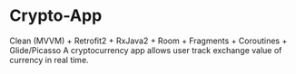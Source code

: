 # Crypto-App
Clean (MVVM) + Retrofit2 + RxJava2 + Room + Fragments + Coroutines + Glide/Picasso
A cryptocurrency app allows user track exchange value of currency in real time. 
